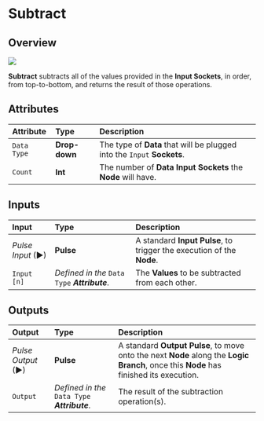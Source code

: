 # Subtract

## Overview

![](../../.gitbook/assets/node-subtract.png)

**Subtract** subtracts all of the values provided in the **Input Sockets**, in order, from top-to-bottom, and returns the result of those operations.

## Attributes

| Attribute | Type | Description |
| :--- | :--- | :--- |
| `Data Type` | **Drop-down** | The type of **Data** that will be plugged into the `Input` **Sockets**. |
| `Count` | **Int** | The number of **Data Input Sockets** the **Node** will have. |

## Inputs

| Input | Type | Description |
| :--- | :--- | :--- |
| _Pulse Input_ \(►\) | **Pulse** | A standard **Input Pulse**, to trigger the execution of the **Node**. |
| `Input [n]` | _Defined in the_ `Data Type` _**Attribute**_. | The **Values** to be subtracted from each other. |

## Outputs

| Output | Type | Description |
| :--- | :--- | :--- |
| _Pulse Output_ \(►\) | **Pulse** | A standard **Output Pulse**, to move onto the next **Node** along the **Logic Branch**, once this **Node** has finished its execution. |
| `Output` | _Defined in the_ `Data Type` _**Attribute**_. | The result of the subtraction operation\(s\). |

